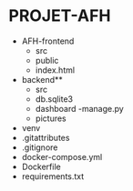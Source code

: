 # PROJET-AFH
- AFH-frontend
    - src
    - public
    - index.html
- backend**
    - src
    - db.sqlite3
    - dashboard
    -manage.py
    - pictures
- venv
- .gitattributes
- .gitignore
- docker-compose.yml
- Dockerfile
- requirements.txt